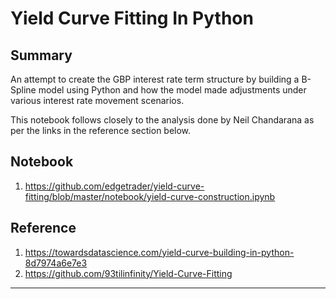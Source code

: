 # Yield Curve Fitting In Python

## Summary
An attempt to create the GBP interest rate term structure by building a B-Spline model using Python and how the model made adjustments under various interest rate movement scenarios.

This notebook follows closely to the analysis done by Neil Chandarana as per the links in the reference section below.

## Notebook
1. https://github.com/edgetrader/yield-curve-fitting/blob/master/notebook/yield-curve-construction.ipynb

## Reference
1. https://towardsdatascience.com/yield-curve-building-in-python-8d7974a6e7e3
2. https://github.com/93tilinfinity/Yield-Curve-Fitting

---



